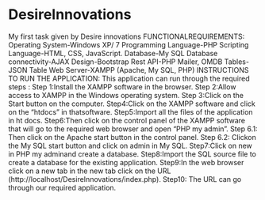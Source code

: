 # DesireInnovations
My first task given by Desire innovations
FUNCTIONALREQUIREMENTS:
Operating System-Windows XP/ 7
Programming Language-PHP
Scripting Language-HTML, CSS, JavaScript.
Database-My SQL
Database connectivity-AJAX
Design-Bootstrap
Rest API-PHP Mailer, OMDB
Tables-JSON Table
Web Server-XAMPP (Apache, My SQL, PHP)
INSTRUCTIONS TO RUN THE APPLICATION: This application can run through the required steps : 
Step 1:Install the XAMPP software in the browser. 
Step 2:Allow access to XAMPP in the Windows operating system. 
Step 3:Click on the Start button on the computer. 
Step4:Click on the XAMPP software and click on the “htdocs” in thatsoftware. 
Step5:Import all the files of the application in ht docs. 
Step6:Then click on the control panel of the XAMPP software that will go to the required web browser and open “PHP my admin”. 
Step 6.1: Then click on the Apache start button in the control panel. 
Step 6.2: Clickon the My SQL start button and click on admin in My SQL. 
Step7:Click on new in PHP my adminand create a database. 
Step8:Import the SQL source file to create a database for the existing application.
Step9:In the web browser click on a new tab in the new tab click on the URL (http://localhost/DesireInnovations/index.php). 
Step10: The URL can go through our required application.
